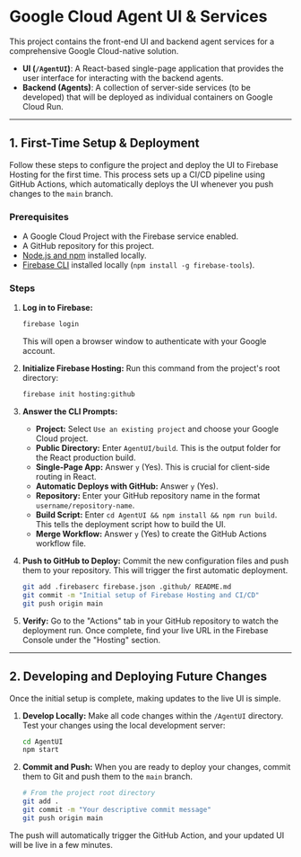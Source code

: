 # Google Cloud Agent UI & Services

This project contains the front-end UI and backend agent services for a comprehensive Google Cloud-native solution.

-   **UI (`/AgentUI`)**: A React-based single-page application that provides the user interface for interacting with the backend agents.
-   **Backend (Agents)**: A collection of server-side services (to be developed) that will be deployed as individual containers on Google Cloud Run.

---

## 1. First-Time Setup & Deployment

Follow these steps to configure the project and deploy the UI to Firebase Hosting for the first time. This process sets up a CI/CD pipeline using GitHub Actions, which automatically deploys the UI whenever you push changes to the `main` branch.

### Prerequisites

-   A Google Cloud Project with the Firebase service enabled.
-   A GitHub repository for this project.
-   [Node.js and npm](https://nodejs.org/en/) installed locally.
-   [Firebase CLI](https://firebase.google.com/docs/cli) installed locally (`npm install -g firebase-tools`).

### Steps

1.  **Log in to Firebase:**
    ```bash
    firebase login
    ```
    This will open a browser window to authenticate with your Google account.

2.  **Initialize Firebase Hosting:**
    Run this command from the project's root directory:
    ```bash
    firebase init hosting:github
    ```

3.  **Answer the CLI Prompts:**
    -   **Project:** Select `Use an existing project` and choose your Google Cloud project.
    -   **Public Directory:** Enter `AgentUI/build`. This is the output folder for the React production build.
    -   **Single-Page App:** Answer `y` (Yes). This is crucial for client-side routing in React.
    -   **Automatic Deploys with GitHub:** Answer `y` (Yes).
    -   **Repository:** Enter your GitHub repository name in the format `username/repository-name`.
    -   **Build Script:** Enter `cd AgentUI && npm install && npm run build`. This tells the deployment script how to build the UI.
    -   **Merge Workflow:** Answer `y` (Yes) to create the GitHub Actions workflow file.

4.  **Push to GitHub to Deploy:**
    Commit the new configuration files and push them to your repository. This will trigger the first automatic deployment.
    ```bash
    git add .firebaserc firebase.json .github/ README.md
    git commit -m "Initial setup of Firebase Hosting and CI/CD"
    git push origin main
    ```

5.  **Verify:**
    Go to the "Actions" tab in your GitHub repository to watch the deployment run. Once complete, find your live URL in the Firebase Console under the "Hosting" section.

---

## 2. Developing and Deploying Future Changes

Once the initial setup is complete, making updates to the live UI is simple.

1.  **Develop Locally:** Make all code changes within the `/AgentUI` directory. Test your changes using the local development server:
    ```bash
    cd AgentUI
    npm start
    ```

2.  **Commit and Push:**
    When you are ready to deploy your changes, commit them to Git and push them to the `main` branch.
    ```bash
    # From the project root directory
    git add .
    git commit -m "Your descriptive commit message"
    git push origin main
    ```

The push will automatically trigger the GitHub Action, and your updated UI will be live in a few minutes.
